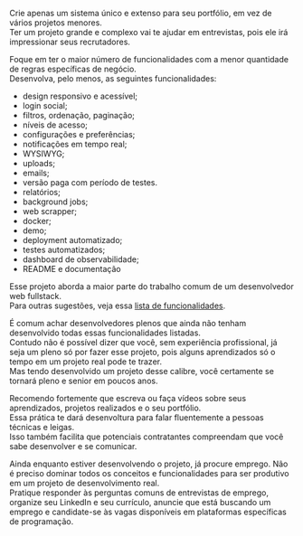 Crie apenas um sistema único e extenso para seu portfólio, em vez de vários projetos menores.  
Ter um projeto grande e complexo vai te ajudar em entrevistas, pois ele irá impressionar seus recrutadores.  

Foque em ter o maior número de funcionalidades com a menor quantidade de regras específicas de negócio.  
Desenvolva, pelo menos, as seguintes funcionalidades:

- design responsivo e acessível;
- login social;
- filtros, ordenação, paginação;
- níveis de acesso;
- configurações e preferências;
- notificações em tempo real;
- WYSIWYG;
- uploads;
- emails;
- versão paga com período de testes.
- relatórios;
- background jobs;
- web scrapper;
- docker;
- demo;
- deployment automatizado;
- testes automatizados;
- dashboard de observabilidade;
- README e documentação

Esse projeto aborda a maior parte do trabalho comum de um desenvolvedor web fullstack.  
Para outras sugestões, veja essa [lista de funcionalidades](https://marcelao.dev/trilha/portfolio/funcionalidades/).

É comum achar desenvolvedores plenos que ainda não tenham desenvolvido todas essas funcionalidades listadas.  
Contudo não é possível dizer que você, sem experiência profissional, já seja um pleno só por fazer esse projeto, pois alguns aprendizados só o tempo em um projeto real pode te trazer.  
Mas tendo desenvolvido um projeto desse calibre, você certamente se tornará pleno e senior em poucos anos.

Recomendo fortemente que escreva ou faça vídeos sobre seus aprendizados, projetos realizados e o seu portfólio.  
Essa prática te dará desenvoltura para falar fluentemente a pessoas técnicas e leigas.  
Isso também facilita que potenciais contratantes compreendam que você sabe desenvolver e se comunicar.  

Ainda enquanto estiver desenvolvendo o projeto, já procure emprego. Não é preciso dominar todos os conceitos e funcionalidades para ser produtivo em um projeto de desenvolvimento real.  
Pratique responder às perguntas comuns de entrevistas de emprego, organize seu LinkedIn e seu currículo, anuncie que está buscando um emprego e candidate-se às vagas disponíveis em plataformas específicas de programação.